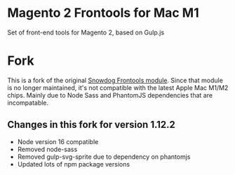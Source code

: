 # Magento 2 Frontools for Mac M1
Set of front-end tools for Magento 2, based on Gulp.js

# Fork
This is a fork of the original [Snowdog Frontools module](https://github.com/SnowdogApps/magento2-frontools). Since that module is no longer maintained, it's not compatible with the latest Apple Mac M1/M2 chips. Mainly due to Node Sass and PhantomJS dependencies that are incompatable.

## Changes in this fork for version 1.12.2
* Node version 16 compatible
* Removed node-sass
* Removed gulp-svg-sprite due to dependency on phantomjs
* Updated lots of npm package versions
